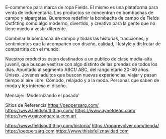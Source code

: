 E-commerce para marca de ropa Fields. El mismo es una plataforma para venta de indumentaria. Los productos se concentran en bombachas de campo y alpargatas. Queremos redefinir la bombacha de campo de Fields Outfitting como algo moderno, divertido, y creativo para la gente que no tiene miedo a vestir diferente. 

Combinar la bombacha de campo y todas las historias, tradiciones, y sentimientos que la acompañen con diseño, calidad, lifestyle y disfrutar de compartirla con el mundo.

Nuestros productos estan destinados a un publico de clase media-alta juvenil, que busque vestirse con algo distinto de las prendas de todos los dias. Apuntado al segmento ABC1/ ABC, del rango etario 20-40 años. Unisex. Jóvenes adultos que buscan nuevas experiencias, viajar y pasan tiempo  al aire libre. Cómodo, relajado y a la moda. Personas que saben de moda y les interesa el diseño.

Mensaje: 'Modernizando el pasado'

Sitios de Referencia 
https://peppersarg.com/
https://www.fieldsoutfitting.com/
https://www.aynotdead.com/
https://www.garzongarcia.com.ar/ 

https://www.fieldsoutfitting.com/historia/
https://roparevolver.com/tienda/
https://peppersarg.com
https://www.thisisfeliznavidad.com